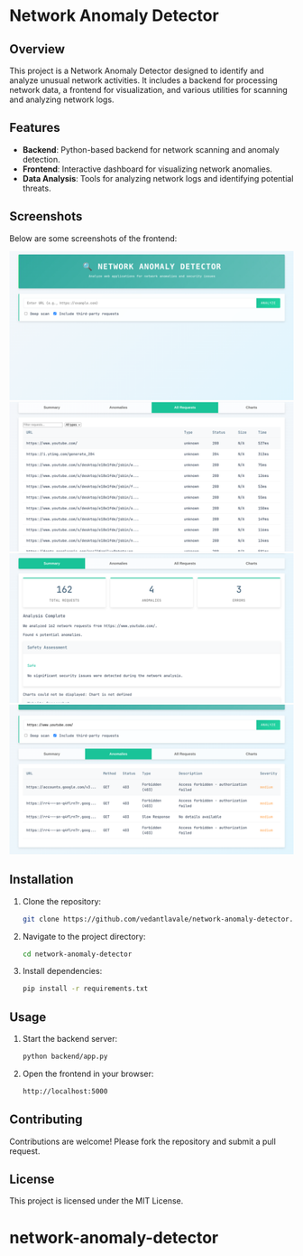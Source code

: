 # Network Anomaly Detector

## Overview
This project is a Network Anomaly Detector designed to identify and analyze unusual network activities. It includes a backend for processing network data, a frontend for visualization, and various utilities for scanning and analyzing network logs.

## Features
- **Backend**: Python-based backend for network scanning and anomaly detection.
- **Frontend**: Interactive dashboard for visualizing network anomalies.
- **Data Analysis**: Tools for analyzing network logs and identifying potential threats.

## Screenshots
Below are some screenshots of the frontend:

![Dashboard Screenshot](frontend/static/screenshot1.png)
![Threat Indicator](frontend/static/screenshot2.png)
![Threat Indicator](frontend/static/screenshot3.png)
![Threat Indicator](frontend/static/screenshot4.png)

## Installation
1. Clone the repository:
   ```bash
   git clone https://github.com/vedantlavale/network-anomaly-detector.git
   ```
2. Navigate to the project directory:
   ```bash
   cd network-anomaly-detector
   ```
3. Install dependencies:
   ```bash
   pip install -r requirements.txt
   ```

## Usage
1. Start the backend server:
   ```bash
   python backend/app.py
   ```
2. Open the frontend in your browser:
   ```bash
   http://localhost:5000
   ```

## Contributing
Contributions are welcome! Please fork the repository and submit a pull request.

## License
This project is licensed under the MIT License.
# network-anomaly-detector
